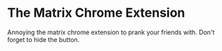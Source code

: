 # The Matrix Chrome Extension
Annoying the matrix chrome extension to prank your friends with.
Don't forget to hide the button.
